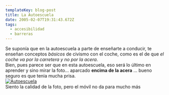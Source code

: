 ```yaml
---
templateKey: blog-post
title: La Autoescuela
date: 2005-02-07T19:31:43.672Z
tags:
  - accesibilidad
  - barreras
---
```

Se suponí­a que en la autoescuela a parte de enseñarte a conducir, te enseñan conceptos *básicos* de civismo con el coche, como es el de que *el coche va por la carretera y no por la acera*.\
Bien, pues parece ser que en esta autoescuela, eso será lo ­último en aprender y sino mirar la foto… aparcado **encima de la acera** … bueno seguro es que tenia mucha prisa.\
[![Autoescuela](https://i2.wp.com/photos4.flickr.com/4421970_10f0f69d3b_m.jpg)](http://flickr.com/photos/56638643@N00/4421970 "Autoescuela")\
Siento la calidad de la foto, pero el m­óvil no da para mucho más